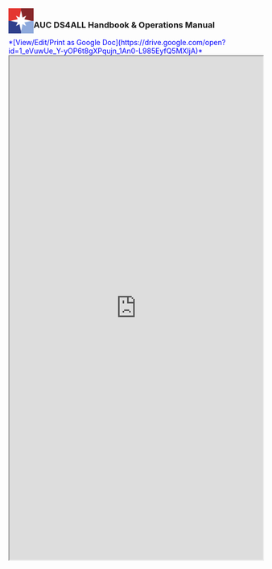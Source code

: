 <head>
  <meta name="robots" content="noindex" />
  <link rel="shortcut icon" type="image/x-icon" href="images/favicon/favicon.ico">
</head>
<img src="/images/ds4all_logo_1200x1200.png" width="50" align="left">

### AUC DS4ALL Handbook & Operations Manual
<span style="color:blue">
   *[View/Edit/Print as Google Doc](https://drive.google.com/open?id=1_eVuwUe_Y-yOP6t8gXPqujn_1An0-L985EyfQ5MXIjA)* 
</span>
<iframe width='100%' height='1000px' src="https://docs.google.com/document/d/e/2PACX-1vSbp1RoSMKDk3w1s1btT3SkyRug_VNysbAsDcggVs-Adc_9sD2e1tyHGgka-6olNLCflgxZZQbfgScZ/pub?embedded=true"></iframe>
